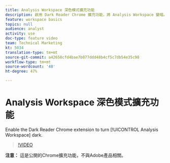 ```yaml
---
title: Analysis Workspace 深色模式擴充功能
description: 啟用 Dark Reader Chrome 擴充功能，將 Analysis Workspace 變暗。
feature: workspace basics
topics: null
audience: analyst
activity: use
doc-type: feature video
team: Technical Marketing
kt: 5034
translation-type: tm+mt
source-git-commit: a42658cfd4bae7b077ddd48b4cf5c7db54e35c98
workflow-type: tm+mt
source-wordcount: '48'
ht-degree: 47%

---
```



# Analysis Workspace 深色模式擴充功能

Enable the Dark Reader Chrome extension to turn [!UICONTROL Analysis Workspace] dark.

>[!VIDEO](https://video.tv.adobe.com/v/33774/?quality=12)

**注意：** 這是公開的Chrome擴充功能，不與Adobe產品相關。
